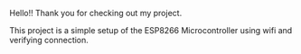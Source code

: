 Hello!! Thank you for checking out my project.

This project is a simple setup of the ESP8266 Microcontroller using wifi and verifying connection.
